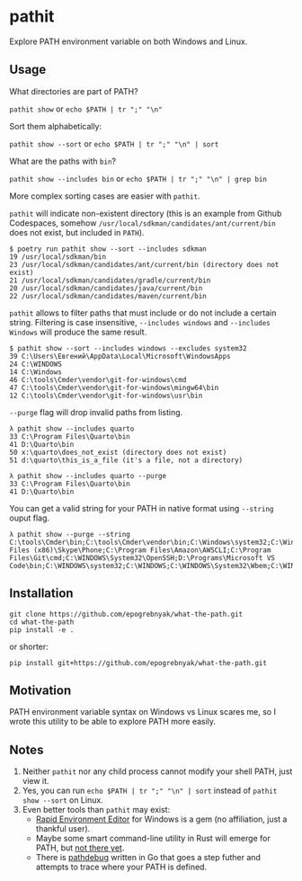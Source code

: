 # pathit

Explore PATH environment variable on both Windows and Linux.

## Usage

What directories are part of PATH?

`pathit show` or `echo $PATH | tr ";" "\n"`

Sort them alphabetically:

`pathit show --sort` or `echo $PATH | tr ";" "\n" | sort`

What are the paths with `bin`?

`pathit show --includes bin` or `echo $PATH | tr ";" "\n" | grep bin`

More complex sorting cases are easier with `pathit`.

`pathit` will indicate non-existent directory (this is an example from Github Codespaces,
somehow `/usr/local/sdkman/candidates/ant/current/bin` does not exist,
but included in `PATH`).

```console
$ poetry run pathit show --sort --includes sdkman
19 /usr/local/sdkman/bin
23 /usr/local/sdkman/candidates/ant/current/bin (directory does not exist)
21 /usr/local/sdkman/candidates/gradle/current/bin
20 /usr/local/sdkman/candidates/java/current/bin
22 /usr/local/sdkman/candidates/maven/current/bin
```

`pathit` allows to filter paths that must include or do not include a certain string.
Filtering is case insensitive, `--includes windows` and `--includes Windows` will
produce the same result.

```console
$ pathit show --sort --includes windows --excludes system32
39 C:\Users\Евгений\AppData\Local\Microsoft\WindowsApps
24 C:\WINDOWS
14 C:\Windows
46 C:\tools\Cmder\vendor\git-for-windows\cmd
47 C:\tools\Cmder\vendor\git-for-windows\mingw64\bin
12 C:\tools\Cmder\vendor\git-for-windows\usr\bin
```

`--purge` flag will drop invalid paths from listing.

```console
λ pathit show --includes quarto
33 C:\Program Files\Quarto\bin
41 D:\Quarto\bin
50 x:\quarto\does_not_exist (directory does not exist)
51 d:\quarto\this_is_a_file (it's a file, not a directory)
```

```
λ pathit show --includes quarto --purge
33 C:\Program Files\Quarto\bin
41 D:\Quarto\bin
```

You can get a valid string for your PATH in native format using `--string`
ouput flag.

```
λ pathit show --purge --string
C:\tools\Cmder\bin;C:\tools\Cmder\vendor\bin;C:\Windows\system32;C:\Windows;C:\Windows\System32\Wbem;C:\Windows\System32\WindowsPowerShell\v1.0;C:\ProgramData\chocolatey\bin;C:\Program Files (x86)\Skype\Phone;C:\Program Files\Amazon\AWSCLI;C:\Program Files\Git\cmd;C:\WINDOWS\System32\OpenSSH;D:\Programs\Microsoft VS Code\bin;C:\WINDOWS\system32;C:\WINDOWS;C:\WINDOWS\System32\Wbem;C:\WINDOWS\System32\WindowsPowerShell\v1.0;C:\WINDOWS\System32\OpenSSH
```

## Installation

```
git clone https://github.com/epogrebnyak/what-the-path.git
cd what-the-path
pip install -e .
```

or shorter:

```
pip install git+https://github.com/epogrebnyak/what-the-path.git
```

## Motivation

PATH environment variable syntax on Windows vs Linux scares me,
so I wrote this utility to be able to explore PATH more easily.

## Notes

1. Neither `pathit` nor any child process cannot modify your shell PATH, just view it.
2. Yes, you can run `echo $PATH | tr ";" "\n" | sort` instead of `pathit show --sort` on Linux.
3. Even better tools than `pathit` may exist:
   - [Rapid Environment Editor](https://www.rapidee.com/en/path-variable) for Windows is a gem (no affiliation, just a thankful user).
   - Maybe some smart command-line utility in Rust will emerge for PATH, but [not there yet](https://gist.github.com/sts10/).
   - There is [pathdebug](https://github.com/d-led/pathdebug) written in Go that goes a step futher and attempts to trace where your PATH is defined.
